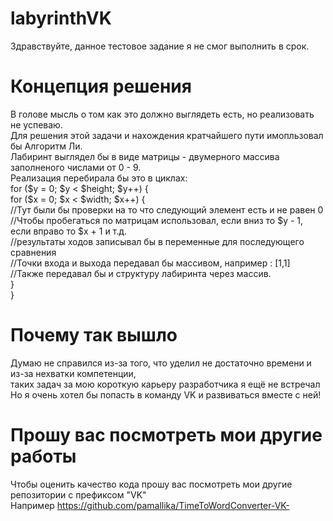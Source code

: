 # labyrinthVK
Здравствуйте, данное тестовое задание я не смог выполнить в срок.</br>
# Концепция решения
В голове мысль о том как это должно выглядеть есть, но реализовать не успеваю.</br>
Для решения этой задачи и нахождения кратчайшего пути имопльзовал бы Алгоритм Ли.</br>
Лабиринт выглядел бы в виде матрицы - двумерного массива заполненого числами от 0 - 9.</br>
Реализация перебирала бы это в циклах:</br>
for ($y = 0; $y < $height; $y++) {</br>
  for ($x = 0; $x < $width; $x++) {</br>
    //Тут были бы проверки на то что следующий элемент есть и не равен 0</br>
    //Чтобы пробегаться по матрицам использовал, если вниз то $y - 1, если вправо то $x + 1 и т.д. </br>
    //результаты ходов записывал бы в переменные для последующего сравнения</br>
    //Точки входа и выхода передавал бы массивом, например : [1,1]</br>
    //Также передавал бы и структуру лабиринта через массив.</br>
  }</br>
}</br>
# Почему так вышло
Думаю не справился из-за того, что уделил не достаточно времени и из-за нехватки компетенции,</br>
таких задач за мою короткую карьеру разработчика я ещё не встречал</br>
Но я очень хотел бы попасть в команду VK и развиваться вместе с ней!</br>
# Прошу вас посмотреть мои другие работы
Чтобы оценить качество кода прошу вас посмотреть мои другие репозитории с префиксом "VK"</br>
Например https://github.com/pamallika/TimeToWordConverter-VK- </br>
